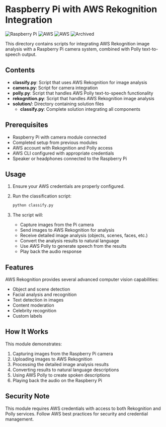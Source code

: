 # Raspberry Pi with AWS Rekognition Integration

![Raspberry Pi](https://img.shields.io/badge/Raspberry%20Pi-Camera-c51a4a)
![AWS](https://img.shields.io/badge/AWS-Rekognition-FF9900)
![AWS](https://img.shields.io/badge/AWS-Polly-FF9900)
![Archived](https://img.shields.io/badge/Status-Archived-red)

This directory contains scripts for integrating AWS Rekognition image analysis with a Raspberry Pi camera system, combined with Polly text-to-speech output.

## Contents

- **classify.py**: Script that uses AWS Rekognition for image analysis
- **camera.py**: Script for camera integration
- **polly.py**: Script that handles AWS Polly text-to-speech functionality
- **rekognition.py**: Script that handles AWS Rekognition image analysis
- **solution/**: Directory containing solution files
  - **classify.py**: Complete solution integrating all components

## Prerequisites

- Raspberry Pi with camera module connected
- Completed setup from previous modules
- AWS account with Rekognition and Polly access
- AWS CLI configured with appropriate credentials
- Speaker or headphones connected to the Raspberry Pi

## Usage

1. Ensure your AWS credentials are properly configured.

2. Run the classification script:
   ```bash
   python classify.py
   ```

3. The script will:
   - Capture images from the Pi camera
   - Send images to AWS Rekognition for analysis
   - Receive detailed image analysis (objects, scenes, faces, etc.)
   - Convert the analysis results to natural language
   - Use AWS Polly to generate speech from the results
   - Play back the audio response

## Features

AWS Rekognition provides several advanced computer vision capabilities:

- Object and scene detection
- Facial analysis and recognition
- Text detection in images
- Content moderation
- Celebrity recognition
- Custom labels

## How It Works

This module demonstrates:
1. Capturing images from the Raspberry Pi camera
2. Uploading images to AWS Rekognition
3. Processing the detailed image analysis results
4. Converting results to natural language descriptions
5. Using AWS Polly to create spoken descriptions
6. Playing back the audio on the Raspberry Pi

## Security Note

This module requires AWS credentials with access to both Rekognition and Polly services. Follow AWS best practices for security and credential management. 